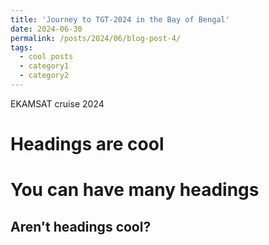 ```yaml
---
title: 'Journey to TGT-2024 in the Bay of Bengal'
date: 2024-06-30
permalink: /posts/2024/06/blog-post-4/
tags:
  - cool posts
  - category1
  - category2
---
```


EKAMSAT cruise 2024

Headings are cool
======

You can have many headings
======

Aren't headings cool?
------
